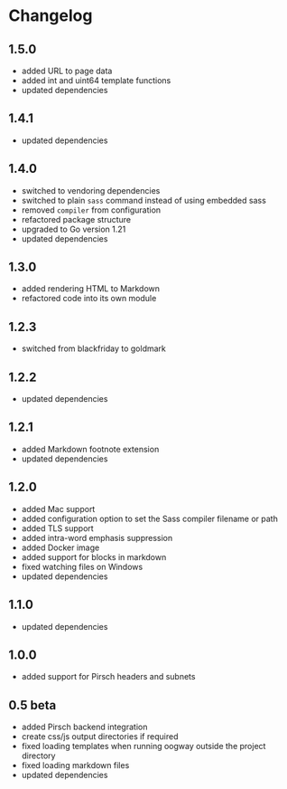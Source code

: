 # Changelog

## 1.5.0

* added URL to page data
* added int and uint64 template functions
* updated dependencies

## 1.4.1

* updated dependencies

## 1.4.0

* switched to vendoring dependencies
* switched to plain `sass` command instead of using embedded sass
* removed `compiler` from configuration
* refactored package structure
* upgraded to Go version 1.21
* updated dependencies

## 1.3.0

* added rendering HTML to Markdown
* refactored code into its own module

## 1.2.3

* switched from blackfriday to goldmark

## 1.2.2

* updated dependencies

## 1.2.1

* added Markdown footnote extension
* updated dependencies

## 1.2.0

* added Mac support
* added configuration option to set the Sass compiler filename or path
* added TLS support
* added intra-word emphasis suppression
* added Docker image
* added support for blocks in markdown
* fixed watching files on Windows
* updated dependencies

## 1.1.0

* updated dependencies

## 1.0.0

* added support for Pirsch headers and subnets

## 0.5 beta

* added Pirsch backend integration
* create css/js output directories if required
* fixed loading templates when running oogway outside the project directory
* fixed loading markdown files
* updated dependencies
